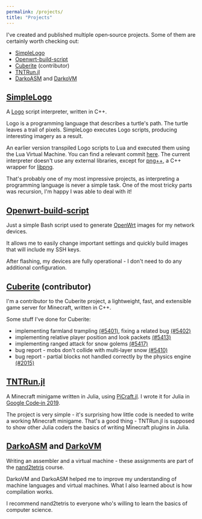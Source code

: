```yaml
---
permalink: /projects/
title: "Projects"
---
```


I've created and published multiple open&#8209;source projects.
Some of them are certainly worth checking out:

- [SimpleLogo](#simplelogo)
- [Openwrt-build-script](#openwrt-build-script)
- [Cuberite](#cuberite-contributor) (contributor)
- [TNTRun.jl](#tntrunjl)
- [DarkoASM](#darkoasm-and-darkovm) and [DarkoVM](#darkoasm-and-darkovm)

## [SimpleLogo](https://github.com/DarkoGNU/SimpleLogo)

A [Logo](https://en.wikipedia.org/wiki/Logo_(programming_language)) script interpreter, written in C++.

Logo is a programming language that describes a turtle's path. The turtle leaves a trail of pixels.
SimpleLogo executes Logo scripts, producing interesting imagery as a result.

An earlier version transpiled Logo scripts to Lua and executed them using the Lua Virtual Machine.
You can find a relevant commit [here](https://github.com/DarkoGNU/SimpleLogo/tree/38a22f4149b2c8dacb21768e56b1f4da0d5791e6).
The current interpreter doesn't use any external libraries, except for [png++](https://www.nongnu.org/pngpp/),
a C++ wrapper for [libpng](http://www.libpng.org/pub/png/libpng.html).

That's probably one of my most impressive projects, as interpreting a programming language is never a simple task.
One of the most tricky parts was recursion, I'm happy I was able to deal with it!

## [Openwrt-build-script](https://github.com/DarkoGNU/openwrt-build-script)

Just a simple Bash script used to generate [OpenWrt](https://openwrt.org/) images for my network devices.

It allows me to easily change important settings and quickly build images that will include my SSH keys.

After flashing, my devices are fully operational - I don't need to do any additional configuration.

## [Cuberite](https://github.com/cuberite/cuberite) (contributor)

I'm a contributor to the Cuberite project, a lightweight, fast, and extensible game server for Minecraft, written in C++.

Some stuff I've done for Cuberite:

- implementing farmland trampling [(#5401)](https://github.com/cuberite/cuberite/pull/5401),
fixing a related bug [(#5402)](https://github.com/cuberite/cuberite/issues/5402)
- implementing relative player position and look packets [(#5413)](https://github.com/cuberite/cuberite/pull/5413)
- implementing ranged attack for snow golems [(#5417)](https://github.com/cuberite/cuberite/pull/5417)
- bug report - mobs don't collide with multi&#8209;layer snow [(#5410)](https://github.com/cuberite/cuberite/issues/5410)
- bug report - partial blocks not handled correctly by the physics engine [(#2015)](https://github.com/cuberite/cuberite/issues/2015#issuecomment-1103287410)

## [TNTRun.jl](https://github.com/DarkoGNU/TNTRun.jl)

A Minecraft minigame written in Julia, using [PiCraft.jl](https://github.com/JuliaBerry/PiCraft.jl).
I wrote it for Julia in [Google Code&#8209;in 2019](https://codein.withgoogle.com/).

The project is very simple - it's surprising how little code is needed to write a working Minecraft minigame.
That's a good thing - TNTRun.jl is supposed to show other Julia coders the basics of writing Minecraft plugins in Julia.

## [DarkoASM](https://github.com/DarkoGNU/DarkoASM) and [DarkoVM](https://github.com/DarkoGNU/DarkoVM)

Writing an assembler and a virtual machine - these assignments are part of the
[nand2tetris](https://www.nand2tetris.org/) course.

DarkoVM and DarkoASM helped me to improve my understanding of machine languages and virtual machines.
What I also learned about is how compilation works.

I recommend nand2tetris to everyone who's willing to learn the basics of computer science.
